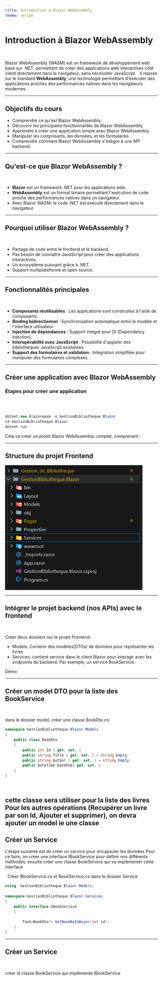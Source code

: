 ```yaml
---
title: Introduction à Blazor WebAssembly
theme: seriph
---
```


# Introduction à Blazor WebAssembly

&nbsp;

Blazor WebAssembly (WASM) est un framework de développement web basé sur .NET, permettant de créer des applications web interactives côté client directement dans le navigateur, sans nécessiter JavaScript.
&nbsp;
Il repose sur le standard **WebAssembly**, une technologie permettant d'exécuter des applications proches des performances natives dans les navigateurs modernes.

---

## Objectifs du cours

- Comprendre ce qu'est Blazor WebAssembly.
- Découvrir les principales fonctionnalités de Blazor WebAssembly.
- Apprendre à créer une application simple avec Blazor WebAssembly.
- Manipuler les composants, les données, et les formulaires.
- Comprendre comment Blazor WebAssembly s'intègre à une API backend.

---

## Qu'est-ce que Blazor WebAssembly ?

&nbsp;

- **Blazor** est un framework .NET pour les applications web.
- **WebAssembly** est un format binaire permettant l'exécution de code proche des performances natives dans un navigateur.
- Avec Blazor WASM, le code .NET est exécuté directement dans le navigateur.

---

## Pourquoi utiliser Blazor WebAssembly ?

&nbsp;

- Partage de code entre le frontend et le backend.
- Pas besoin de connaître JavaScript pour créer des applications interactives.
- Un écosystème puissant grâce à .NET.
- Support multiplateforme et open source.

---

## Fonctionnalités principales

&nbsp;

- **Composants réutilisables** : Les applications sont construites à l'aide de composants.
- **Binding bidirectionnel** : Synchronisation automatique entre le modèle et l'interface utilisateur.
- **Injection de dépendances** : Support intégré pour DI (Dependency Injection).
- **Interopérabilité avec JavaScript** : Possibilité d'appeler des bibliothèques JavaScript existantes.
- **Support des formulaires et validation** : Intégration simplifiée pour manipuler des formulaires complexes.

---

## Créer une application avec Blazor WebAssembly


### Étapes pour créer une application

&nbsp;

```csharp

dotnet new blazorwasm -o GestionBibliotheque.Blazor
cd GestionBibliotheque.Blazor
dotnet run
```

Cela va créer un projet Blazor WebAssembly complet, comprenant :

---

## Structure du projet Frontend

![Texte alternatif](../images/b1.png)

---

## Intégrer le projet backend (nos APIs) avec le frontend

&nbsp;

Créer deux dossiers sur le projet Frontend:
- Models: Contenir des modèles(DTOs) de données pour représenter les livres 
- Services: contient  service dans le client Blazor pour interagir avec les endpoints du backend. Par exemple, un service BookService :

Démo

---

## Créer un model DTO pour la liste des BookService

&nbsp;

dans le dossier model, créer une classe BookDto.cs:

```csharp
namespace GestionBibliotheque.Blazor.Models
{
    public class BookDto
    {
        public int Id { get; set; }
        public string Title { get; set; } = string.Empty;
        public string Author { get; set; } = string.Empty;
        public DateTime DatePub{ get; set; }
    }
}
```
&nbsp;

cette classe sera utiliser pour la liste des livres
Pour les autres opérations (Recupérer  un livre par son Id, Ajouter et supprimer), on devra ajouter un model ie une classe
---

##  Créer un Service 

L'étape suivante est de créer un service pour encapsuler les données
Pour ce faire, on créer une interface IBookService pour définir nos différents méthodes,
ensuite créer une classe BookService qui va implémenter cette interface

&nbsp; 
Créer IBookService.cs et BookService.cs dans le dossier Service

```csharp
using  GestionBibliotheque.Blazor.Models;

namespace GestionBibliotheque.Blazor.Services
{
    public interface IBookService
    {
        
        Task<BookDto?> GetBookByIdAsync(int id);
    }
}
```

---

##  Créer un Service 

&nbsp;

créer la classe BookService qui implémente IBookService
```csharp

```